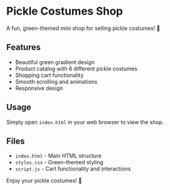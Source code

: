 # Pickle Costumes Shop

A fun, green-themed mini shop for selling pickle costumes! 🥒

## Features

- Beautiful green gradient design
- Product catalog with 6 different pickle costumes
- Shopping cart functionality
- Smooth scrolling and animations
- Responsive design

## Usage

Simply open `index.html` in your web browser to view the shop.

## Files

- `index.html` - Main HTML structure
- `styles.css` - Green-themed styling
- `script.js` - Cart functionality and interactions

Enjoy your pickle costumes! 🥒

